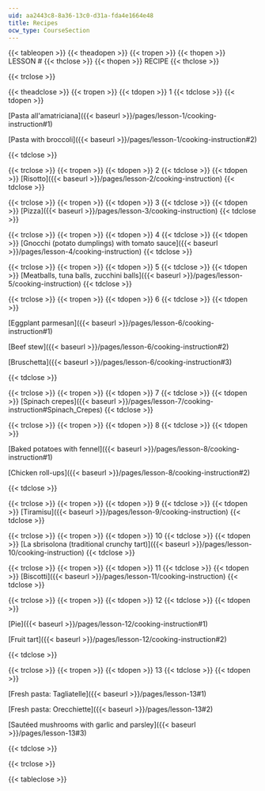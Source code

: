 ```yaml
---
uid: aa2443c8-8a36-13c0-d31a-fda4e1664e48
title: Recipes
ocw_type: CourseSection
---
```


{{< tableopen >}}
{{< theadopen >}}
{{< tropen >}}
{{< thopen >}}
LESSON #
{{< thclose >}}
{{< thopen >}}
RECIPE
{{< thclose >}}

{{< trclose >}}

{{< theadclose >}}
{{< tropen >}}
{{< tdopen >}}
1
{{< tdclose >}}
{{< tdopen >}}


[Pasta all'amatriciana]({{< baseurl >}}/pages/lesson-1/cooking-instruction#1)

[Pasta with broccoli]({{< baseurl >}}/pages/lesson-1/cooking-instruction#2)


{{< tdclose >}}

{{< trclose >}}
{{< tropen >}}
{{< tdopen >}}
2
{{< tdclose >}}
{{< tdopen >}}
[Risotto]({{< baseurl >}}/pages/lesson-2/cooking-instruction)
{{< tdclose >}}

{{< trclose >}}
{{< tropen >}}
{{< tdopen >}}
3
{{< tdclose >}}
{{< tdopen >}}
[Pizza]({{< baseurl >}}/pages/lesson-3/cooking-instruction)
{{< tdclose >}}

{{< trclose >}}
{{< tropen >}}
{{< tdopen >}}
4
{{< tdclose >}}
{{< tdopen >}}
[Gnocchi (potato dumplings) with tomato sauce]({{< baseurl >}}/pages/lesson-4/cooking-instruction)
{{< tdclose >}}

{{< trclose >}}
{{< tropen >}}
{{< tdopen >}}
5
{{< tdclose >}}
{{< tdopen >}}
[Meatballs, tuna balls, zucchini balls]({{< baseurl >}}/pages/lesson-5/cooking-instruction)
{{< tdclose >}}

{{< trclose >}}
{{< tropen >}}
{{< tdopen >}}
6
{{< tdclose >}}
{{< tdopen >}}


[Eggplant parmesan]({{< baseurl >}}/pages/lesson-6/cooking-instruction#1)

[Beef stew]({{< baseurl >}}/pages/lesson-6/cooking-instruction#2)

[Bruschetta]({{< baseurl >}}/pages/lesson-6/cooking-instruction#3)


{{< tdclose >}}

{{< trclose >}}
{{< tropen >}}
{{< tdopen >}}
7
{{< tdclose >}}
{{< tdopen >}}
[Spinach crepes]({{< baseurl >}}/pages/lesson-7/cooking-instruction#Spinach_Crepes)
{{< tdclose >}}

{{< trclose >}}
{{< tropen >}}
{{< tdopen >}}
8
{{< tdclose >}}
{{< tdopen >}}


[Baked potatoes with fennel]({{< baseurl >}}/pages/lesson-8/cooking-instruction#1)

[Chicken roll-ups]({{< baseurl >}}/pages/lesson-8/cooking-instruction#2)


{{< tdclose >}}

{{< trclose >}}
{{< tropen >}}
{{< tdopen >}}
9
{{< tdclose >}}
{{< tdopen >}}
[Tiramisu]({{< baseurl >}}/pages/lesson-9/cooking-instruction)
{{< tdclose >}}

{{< trclose >}}
{{< tropen >}}
{{< tdopen >}}
10
{{< tdclose >}}
{{< tdopen >}}
[La sbrisolona (traditional crunchy tart)]({{< baseurl >}}/pages/lesson-10/cooking-instruction)
{{< tdclose >}}

{{< trclose >}}
{{< tropen >}}
{{< tdopen >}}
11
{{< tdclose >}}
{{< tdopen >}}
[Biscotti]({{< baseurl >}}/pages/lesson-11/cooking-instruction)
{{< tdclose >}}

{{< trclose >}}
{{< tropen >}}
{{< tdopen >}}
12
{{< tdclose >}}
{{< tdopen >}}


[Pie]({{< baseurl >}}/pages/lesson-12/cooking-instruction#1)

[Fruit tart]({{< baseurl >}}/pages/lesson-12/cooking-instruction#2)


{{< tdclose >}}

{{< trclose >}}
{{< tropen >}}
{{< tdopen >}}
13
{{< tdclose >}}
{{< tdopen >}}


[Fresh pasta: Tagliatelle]({{< baseurl >}}/pages/lesson-13#1)

[Fresh pasta: Orecchiette]({{< baseurl >}}/pages/lesson-13#2)

[Sautéed mushrooms with garlic and parsley]({{< baseurl >}}/pages/lesson-13#3)


{{< tdclose >}}

{{< trclose >}}

{{< tableclose >}}
